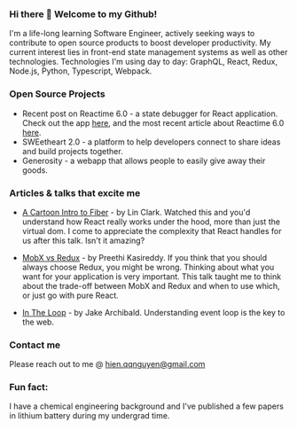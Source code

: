 ### Hi there 👋 Welcome to my Github!

I'm a life-long learning Software Engineer, actively seeking ways to contribute to open source products to boost developer productivity. My current interest lies in front-end state management systems as well as other technologies. Technologies I'm using day to day: GraphQL, React, Redux, Node.js, Python, Typescript, Webpack.   

### Open Source Projects

* Recent post on Reactime 6.0 - a state debugger for React application. Check out the app [here](https://reactime.io/), and the most recent article about Reactime 6.0 [here](https://medium.com/@CSVince/time-traveling-state-with-reactime-6-0-53fdc3ae2a20). 
* SWEetheart 2.0 - a platform to help developers connect to share ideas and build projects together.
* Generosity - a webapp that allows people to easily give away their goods.

### Articles & talks that excite me

* [A Cartoon Intro to Fiber](https://www.youtube.com/watch?v=ZCuYPiUIONs&t=174s) - by Lin Clark. Watched this and you'd understand how React really works under the hood, more than just the virtual dom. I come to appreciate the complexity that React handles for us after this talk. Isn't it amazing? 

* [MobX vs Redux](https://www.youtube.com/watch?v=76FRrbY18Bs&t=628s) - by Preethi Kasireddy. If you think that you should always choose Redux, you might be wrong. Thinking about what you want for your application is very important. This talk taught me to think about the trade-off between MobX and Redux and when to use which, or just go with pure React.

* [In The Loop](https://www.youtube.com/watch?v=cCOL7MC4Pl0&t=23s) - by Jake Archibald. Understanding event loop is the key to the web.

### Contact me

Please reach out to me @ hien.qqnguyen@gmail.com

### Fun fact:

I have a chemical engineering background and I've published a few papers in lithium battery during my undergrad time.  

<!--
**hienqn/hienqn** is a ✨ _special_ ✨ repository because its `README.md` (this file) appears on your GitHub profile.

Here are some ideas to get you started:

- 🔭 I’m currently working on ...
- 🌱 I’m currently learning ...
- 👯 I’m looking to collaborate on ...
- 🤔 I’m looking for help with ...
- 💬 Ask me about ...
- 📫 How to reach me: ...
- 😄 Pronouns: ...
- ⚡ Fun fact: ...
-->
